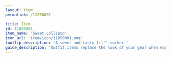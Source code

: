 ```yaml
---
layout: item
permalink: /11050001

title: Item
id: 11050001
item_name: 'Sweet Lollipop'
icon_url: 'item/icon/11050001.png'
tooltip_description: 'A sweet and tasty lil'' sucker.'
guide_description: 'Outfit items replace the look of your gear when equipped.'
---
```

